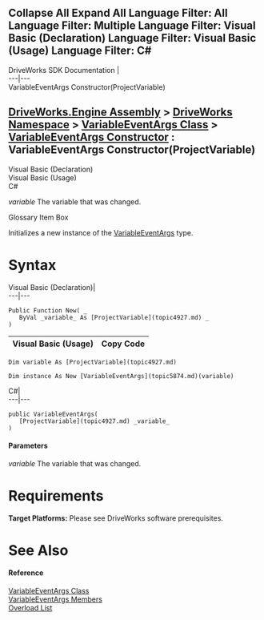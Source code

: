        

 Collapse All Expand All  Language Filter: All  Language Filter: Multiple  Language Filter: Visual Basic (Declaration) Language Filter: Visual Basic (Usage) Language Filter: C#  
---  
DriveWorks SDK Documentation  |   
---|---  
VariableEventArgs Constructor(ProjectVariable)   
  
[DriveWorks.Engine Assembly](topic2156.md) > [DriveWorks Namespace](topic2159.md) > [VariableEventArgs Class](topic5874.md) > [VariableEventArgs Constructor](topic5880.md) : VariableEventArgs Constructor(ProjectVariable)  
---  
  
Visual Basic (Declaration)    
Visual Basic (Usage)    
C# 

_variable_
    The variable that was changed.

Glossary Item Box

Initializes a new instance of the [VariableEventArgs](topic5874.md) type. 

# Syntax

Visual Basic (Declaration)|   
---|---  
      
    
    Public Function New( _
       ByVal _variable_ As [ProjectVariable](topic4927.md) _
    )  
  
Visual Basic (Usage)| Copy Code  
---|---  
      
    
    Dim variable As [ProjectVariable](topic4927.md)
     
    Dim instance As New [VariableEventArgs](topic5874.md)(variable)  
  
C#|   
---|---  
      
    
    public VariableEventArgs( 
       [ProjectVariable](topic4927.md) _variable_
    )  
  
#### Parameters

 _variable_
    The variable that was changed.

# Requirements

**Target Platforms:** Please see DriveWorks software prerequisites.

# See Also

#### Reference

[VariableEventArgs Class](topic5874.md)   
[VariableEventArgs Members](topic5875.md)   
[Overload List](topic5880.md)


